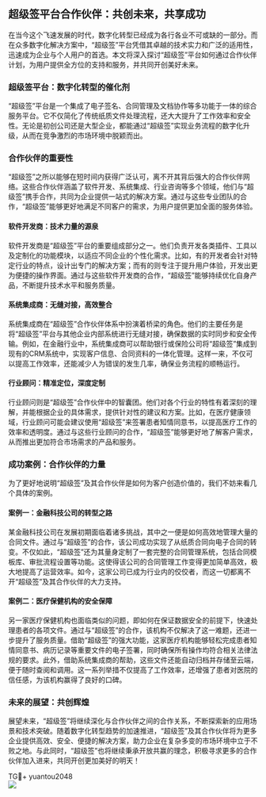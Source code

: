 ## 超级签平台合作伙伴：共创未来，共享成功

在当今这个飞速发展的时代，数字化转型已经成为各行各业不可或缺的一部分。而在众多数字化解决方案中，“超级签”平台凭借其卓越的技术实力和广泛的适用性，迅速成为企业与个人用户的首选。本文将深入探讨“超级签”平台如何通过合作伙伴计划，为用户提供全方位的支持和服务，并共同开创美好未来。

### 超级签平台：数字化转型的催化剂

“超级签”平台是一个集成了电子签名、合同管理及文档协作等多功能于一体的综合服务平台。它不仅简化了传统纸质文件处理流程，还大大提升了工作效率和安全性。无论是初创公司还是大型企业，都能通过“超级签”实现业务流程的数字化升级，从而在竞争激烈的市场环境中脱颖而出。

### 合作伙伴的重要性

“超级签”之所以能够在短时间内获得广泛认可，离不开其背后强大的合作伙伴网络。这些合作伙伴涵盖了软件开发、系统集成、行业咨询等多个领域，他们与“超级签”携手合作，共同为企业提供一站式的解决方案。通过与这些专业团队的合作，“超级签”能够更好地满足不同客户的需求，为用户提供更加全面的服务体验。

#### 软件开发商：技术力量的源泉

软件开发商是“超级签”平台的重要组成部分之一。他们负责开发各类插件、工具以及定制化的功能模块，以适应不同企业的个性化需求。比如，有的开发者会针对特定行业的特点，设计出专门的解决方案；而有的则专注于提升用户体验，开发出更为便捷的操作界面。通过与这些软件开发商的合作，“超级签”能够持续优化自身产品，不断提升技术水平和服务质量。

#### 系统集成商：无缝对接，高效整合

系统集成商在“超级签”合作伙伴体系中扮演着桥梁的角色。他们的主要任务是将“超级签”平台与其他企业内部系统进行无缝对接，确保数据的实时同步和安全传输。例如，在金融行业中，系统集成商可以帮助银行或保险公司将“超级签”集成到现有的CRM系统中，实现客户信息、合同资料的一体化管理。这样一来，不仅可以提高工作效率，还能减少人为错误的发生几率，确保业务流程的顺畅运行。

#### 行业顾问：精准定位，深度定制

行业顾问则是“超级签”合作伙伴中的智囊团。他们对各个行业的特性有着深刻的理解，并能根据企业的具体需求，提供针对性的建议和方案。比如，在医疗健康领域，行业顾问可能会建议使用“超级签”来签署患者知情同意书，以提高医疗工作的效率和透明度。通过与这些行业顾问的合作，“超级签”能够更好地了解客户需求，从而推出更加符合市场需求的产品和服务。

### 成功案例：合作伙伴的力量

为了更好地说明“超级签”及其合作伙伴是如何为客户创造价值的，我们不妨来看几个具体的案例。

#### 案例一：金融科技公司的转型之路

某金融科技公司在发展初期面临着诸多挑战，其中之一便是如何高效地管理大量的合同文件。通过与“超级签”的合作，该公司成功实现了从纸质合同向电子合同的转变。不仅如此，“超级签”还为其量身定制了一套完整的合同管理系统，包括合同模板库、审批流程设置等功能。这使得该公司的合同管理工作变得更加简单高效，极大地提高了运营效率。如今，这家公司已成为行业内的佼佼者，而这一切都离不开“超级签”及其合作伙伴的大力支持。

#### 案例二：医疗保健机构的安全保障

另一家医疗保健机构也面临类似的问题，即如何在保证数据安全的前提下，快速处理患者的各项文件。通过与“超级签”的合作，该机构不仅解决了这一难题，还进一步提升了服务质量。借助“超级签”的强大功能，这家医疗机构能够轻松完成患者知情同意书、病历记录等重要文件的电子签署，同时确保所有操作均符合相关法律法规的要求。此外，借助系统集成商的帮助，这些文件还能自动归档并存储至云端，便于随时查阅和调用。这一系列举措不仅提高了工作效率，还增强了患者对医院的信任感，为该机构赢得了良好的口碑。

### 未来的展望：共创辉煌

展望未来，“超级签”将继续深化与合作伙伴之间的合作关系，不断探索新的应用场景和技术突破。随着数字化转型趋势的加速推进，“超级签”及其合作伙伴将为更多企业提供高效、安全、便捷的解决方案，助力企业在复杂多变的市场环境中立于不败之地。与此同时，“超级签”也将继续秉承开放共赢的理念，积极寻求更多的合作伙伴加入进来，共同开创更加美好的明天！

TG💪+ yuantou2048  
![](https://github.com/user-attachments/assets/b096be7b-4918-425d-a280-69484dc5cd6f)